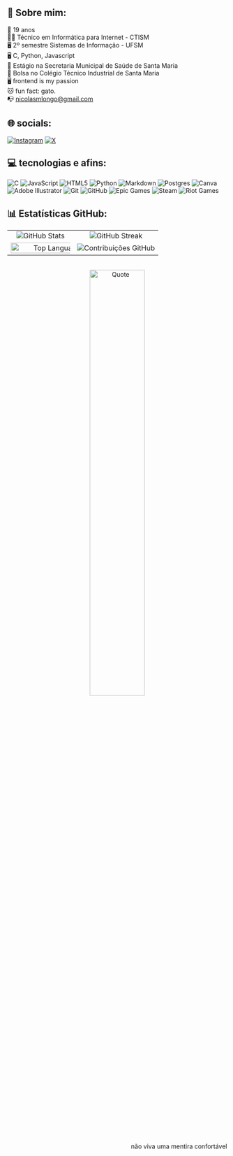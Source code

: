 ## 💫 Sobre mim:
📅 19 anos  
👨‍🎓 Técnico em Informática para Internet - CTISM  
🖥️ 2º semestre Sistemas de Informação - UFSM  
🖥️ C, Python, Javascript  
💼 Estágio na Secretaria Municipal de Saúde de Santa Maria  
💼 Bolsa no Colégio Técnico Industrial de Santa Maria  
🖥️ frontend is my passion  
🐱 fun fact: gato.  
📭 nicolasmlongo@gmail.com  

## 🌐 socials:
[![Instagram](https://img.shields.io/badge/Instagram-%23E4405F.svg?logo=Instagram&logoColor=white)](https://instagram.com/nilokao)  [![X](https://img.shields.io/badge/X-black.svg?logo=X&logoColor=white)](https://x.com/nilokao_)

## 💻 tecnologias e afins:
![C](https://img.shields.io/badge/c-%2300599C.svg?style=flat-square&logo=c&logoColor=white)  ![JavaScript](https://img.shields.io/badge/javascript-%23323330.svg?style=flat-square&logo=javascript&logoColor=%23F7DF1E)  ![HTML5](https://img.shields.io/badge/html5-%23E34F26.svg?style=flat-square&logo=html5&logoColor=white)  ![Python](https://img.shields.io/badge/python-3670A0?style=flat-square&logo=python&logoColor=ffdd54)  ![Markdown](https://img.shields.io/badge/markdown-%23000000.svg?style=flat-square&logo=markdown&logoColor=white)  ![Postgres](https://img.shields.io/badge/postgres-%23316192.svg?style=flat-square&logo=postgresql&logoColor=white)  ![Canva](https://img.shields.io/badge/Canva-%2300C4CC.svg?style=flat-square&logo=Canva&logoColor=white)  ![Adobe Illustrator](https://img.shields.io/badge/adobe%20illustrator-%23FF9A00.svg?style=flat-square&logo=adobe%20illustrator&logoColor=white)  ![Git](https://img.shields.io/badge/git-%23F05033.svg?style=flat-square&logo=git&logoColor=white)  ![GitHub](https://img.shields.io/badge/github-%23121011.svg?style=flat-square&logo=github&logoColor=white)  ![Epic Games](https://img.shields.io/badge/epicgames-%23313131.svg?style=flat-square&logo=epicgames&logoColor=white)  ![Steam](https://img.shields.io/badge/steam-%23000000.svg?style=flat-square&logo=steam&logoColor=white)  ![Riot Games](https://img.shields.io/badge/riotgames-D32936.svg?style=flat-square&logo=riotgames&logoColor=white)  

## 📊 Estatísticas GitHub:

<div align="center">
<table>
  <tr>
    <td align="center">
      <img src="https://github-readme-stats.vercel.app/api?username=nilokao&theme=aura&hide_border=false&include_all_commits=true&count_private=true" alt="GitHub Stats">
    </td>
    <td align="center">
      <img src="https://nirzak-streak-stats.vercel.app/?user=nilokao&theme=aura&hide_border=false" alt="GitHub Streak">
    </td>
  </tr>
  <tr>
    <td align="center">
      <img src="https://github-readme-stats.vercel.app/api/top-langs/?username=nilokao&theme=aura&hide_border=false&include_all_commits=true&count_private=true&layout=compact" alt="Top Languages" style="width: 150%;">
    </td>
    <td align="center">
      <img src="https://github-contributor-stats.vercel.app/api?username=nilokao&limit=5&theme=aura&combine_all_yearly_contributions=true" alt="Contribuições GitHub">
    </td>
  </tr>
</table>
<br>
<img src="https://quotes-github-readme.vercel.app/api?type=vertical&theme=light" alt="Quote" style="width: 50%;">
<br>
</div>
<br><br>
<p style="text-align: right">não viva uma mentira confortável</p>

